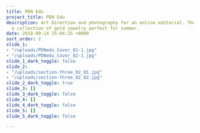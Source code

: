 ```yaml
---
title: PDN Edu
project_title: PDN Edu
description: Art Direction and photography for an online editorial. The series highlights
  a collection of gold jewelry perfect for summer.
date: 2018-09-14 15:04:15 +0000
sort_order: 2
slide_1:
- "/uploads/PDNedu_Cover_01-1.jpg"
- "/uploads/PDNedu_Cover_02-1.jpg"
slide_1_dark_toggle: false
slide_2:
- "/uploads/section-three_02_01.jpg"
- "/uploads/section-three_02_02.jpg"
slide_2_dark_toggle: true
slide_3: []
slide_3_dark_toggle: false
slide_4: []
slide_4_dark_toggle: false
slide_5: []
slide_5_dark_toggle: false

---
```


